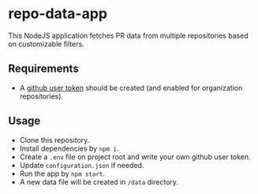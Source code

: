# repo-data-app

This NodeJS application fetches PR data from multiple repositories based on customizable filters.

## Requirements

- A [github user token](https://docs.github.com/en/authentication/keeping-your-account-and-data-secure/managing-your-personal-access-tokens) should be created (and enabled for organization repositories).

## Usage

- Clone this repository.
- Install dependencies by `npm i`.
- Create a `.env` file on project root and write your own github user token.
- Update `configuration.json` if needed.
- Run the app by `npm start`.
- A new data file will be created in `/data` directory.